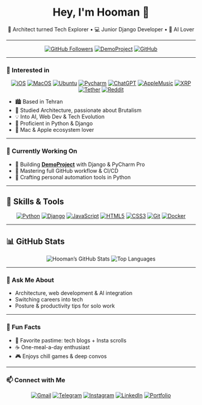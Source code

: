 <!--
**ihoooman/ihoooman** is a ✨ _special_ ✨ repository because its `README.md` appears on your GitHub profile.
-->

<h1 align="center">Hey, I'm Hooman 👋</h1>

<p align="center">
  🧠 Architect turned Tech Explorer • 💻 Junior Django Developer • 🧢 AI Lover
</p>

---

<p align="center">
  <a href="https://github.com/ihoooman"><img alt="GitHub Followers" src="https://img.shields.io/github/followers/ihoooman?style=for-the-badge" /></a>
  <a href="https://github.com/ihoooman/demoproject"><img alt="DemoProject" src="https://img.shields.io/badge/DemoProject-⌘-green?style=for-the-badge&logo=django" /></a>
  <a href="https://github.com/ihoooman"><img alt="GitHub" src="https://img.shields.io/badge/github-%23121011.svg?style=for-the-badge&logo=github&logoColor=white" /></a>
</p>

---

### 🧾 Interested in

<p align="center">
  <a href="#"><img alt="iOS" src="https://img.shields.io/badge/iOS-000000?style=for-the-badge&logo=ios&logoColor=white" /></a>
  <a href="#"><img alt="MacOS" src="https://img.shields.io/badge/mac%20os-000000?style=for-the-badge&logo=macos&logoColor=F0F0F0" /></a>
  <a href="#"><img alt="Ubuntu" src="https://img.shields.io/badge/Ubuntu-E95420?style=for-the-badge&logo=ubuntu&logoColor=white" /></a>
  <a href="#"><img alt="Pycharm" src="https://img.shields.io/badge/pycharm-143?style=for-the-badge&logo=pycharm&logoColor=black&color=black&labelColor=green" /></a>
  <a href="#"><img alt="ChatGPT" src="https://img.shields.io/badge/chatGPT-74aa9c?style=for-the-badge&logo=openai&logoColor=white" /></a>
  <a href="#"><img alt="AppleMusic" src="https://img.shields.io/badge/Apple_Music-9933CC?style=for-the-badge&logo=apple-music&logoColor=white" /></a>
  <a href="#"><img alt="XRP" src="https://img.shields.io/badge/Xrp-black?style=for-the-badge&logo=xrp&logoColor=white" /></a>
  <a href="#"><img alt="Tether" src="https://img.shields.io/badge/tether-168363?style=for-the-badge&logo=tether&logoColor=white" /></a>
  <a href="#"><img alt="Reddit" src="https://img.shields.io/badge/Reddit-%23FF4500.svg?style=for-the-badge&logo=Reddit&logoColor=white" /></a>
</p>

  
- 🏙️ Based in Tehran  
- 🧱 Studied Architecture, passionate about Brutalism  
- 💡 Into AI, Web Dev & Tech Evolution  
- 🐍 Proficient in Python & Django  
- 🍎 Mac & Apple ecosystem lover  

---

### 🔧 Currently Working On

- 🚀 Building **[DemoProject](https://github.com/ihoooman/demoproject)** with Django & PyCharm Pro  
- 🎯 Mastering full GitHub workflow & CI/CD  
- 🤖 Crafting personal automation tools in Python  

---

## 🔧 Skills & Tools

<p align="center">
  <a href="#"><img alt="Python" src="https://img.shields.io/badge/-Python-3776AB?style=for-the-badge&logo=python&logoColor=white" /></a>
  <a href="#"><img alt="Django" src="https://img.shields.io/badge/-Django-092E20?style=for-the-badge&logo=django&logoColor=white" /></a>
  <a href="#"><img alt="JavaScript" src="https://img.shields.io/badge/-JavaScript-F7DF1E?style=for-the-badge&logo=javascript&logoColor=black" /></a>
  <a href="#"><img alt="HTML5" src="https://img.shields.io/badge/-HTML5-E34F26?style=for-the-badge&logo=html5&logoColor=white" /></a>
  <a href="#"><img alt="CSS3" src="https://img.shields.io/badge/-CSS3-1572B6?style=for-the-badge&logo=css3&logoColor=white" /></a>
  <a href="#"><img alt="Git" src="https://img.shields.io/badge/-Git-F05032?style=for-the-badge&logo=git&logoColor=white" /></a>
  <a href="#"><img alt="Docker" src="https://img.shields.io/badge/-Docker-2496ED?style=for-the-badge&logo=docker&logoColor=white" /></a>
</p>

---

## 📊 GitHub Stats

<p align="center">
  <img alt="Hooman’s GitHub Stats" src="https://github-readme-stats.vercel.app/api?username=ihoooman&show_icons=true&theme=default" />
  

  <img alt="Top Languages" src="https://github-readme-stats.vercel.app/api/top-langs/?username=ihoooman&layout=compact&theme=default" />
</p>

---

### 💬 Ask Me About

- Architecture, web development & AI integration  
- Switching careers into tech  
- Posture & productivity tips for solo work  

---

### 🌱 Fun Facts

- 📱 Favorite pastime: tech blogs + Insta scrolls  
- ☕ One-meal-a-day enthusiast  
- 🎮 Enjoys chill games & deep convos  

---
### 📫 Connect with Me

<p align="center">
  <a href="mailto:hoomihooman@gmail.com"><img alt="Gmail" src="https://img.shields.io/badge/Gmail-D14836?style=for-the-badge&logo=gmail&logoColor=white" /></a>
  <a href="https://t.me/hoomanmdd"><img alt="Telegram" src="https://img.shields.io/badge/Telegram-2CA5E0?style=for-the-badge&logo=telegram&logoColor=white" /></a>
  <a href="https://instagram.com/hoomanmdd"><img alt="Instagram" src="https://img.shields.io/badge/Instagram-%23E4405F.svg?style=for-the-badge&logo=Instagram&logoColor=white" /></a>
  <a href="https://www.linkedin.com/in/hoomanmdd/"><img alt="LinkedIn" src="https://img.shields.io/badge/linkedin-%230077B5.svg?style=for-the-badge&logo=linkedin&logoColor=white" /></a>
  <a href="http://hoooman.me/"><img alt="Portfolio" src="https://img.shields.io/badge/URL-hoooman.me-000000?style=for-the-badge&logo=google-chrome&logoColor=white" /></a>
</p>

